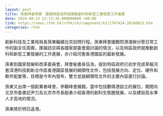```yaml
---
layout: post
title: 孫東拜會周霽　匯報特區政府就推動創科和新型工業發展工作進展
date: 2024-08-23 22:13:36.000000000 +08:00
link: https://news.rthk.hk/rthk/ch/component/k2/1767424-20240823.htm
categories: rthk
---
```


創新科技及工業局局長孫東繼續北京訪問行程。孫東拜會國務院港澳辦分管日常工作的副主任周霽，匯報訪京與各國家部委會面討論的情況，以及特區政府就推動創科和新型工業發展的工作進展，亦介紹河套香港園區的最新發展。

孫東到國家發展和改革委員會，拜會秘書長伍浩，提到特區政府已初步完成草擬河套深港科技創新合作區香港園區發展的綱領性文件，包括發展方向、定位、硬件和軟件配套等，目標是今年內發布，雙方並就綱領性文件的主要內容進行討論。

孫東又出席一個創業者峰會，參觀峰會展館，當中包括數碼港設立的展位，期間向北京市委書記尹力及北京市市長殷勇介紹香港的創科生態圈發展，以及建設高水準人才高地的情況。

孫東將於明日返港。

